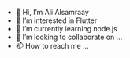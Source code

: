 - 👋 Hi, I’m Ali Alsamraay
- 👀 I’m interested in Flutter
- 🌱 I’m currently learning node.js
- 💞️ I’m looking to collaborate on ...
- 📫 How to reach me ...

<!---
AliAlsamraay/AliAlsamraay is a ✨ special ✨ repository because its `README.md` (this file) appears on your GitHub profile.
You can click the Preview link to take a look at your changes.
--->
